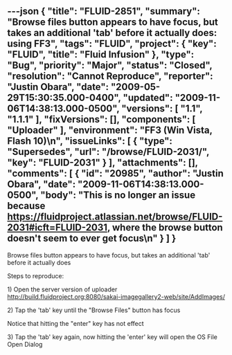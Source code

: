 ---json
{
  "title": "FLUID-2851",
  "summary": "Browse files button appears to have focus, but takes an additional 'tab' before it actually does: using FF3",
  "tags": "FLUID",
  "project": {
    "key": "FLUID",
    "title": "Fluid Infusion"
  },
  "type": "Bug",
  "priority": "Major",
  "status": "Closed",
  "resolution": "Cannot Reproduce",
  "reporter": "Justin Obara",
  "date": "2009-05-29T15:30:35.000-0400",
  "updated": "2009-11-06T14:38:13.000-0500",
  "versions": [
    "1.1",
    "1.1.1"
  ],
  "fixVersions": [],
  "components": [
    "Uploader"
  ],
  "environment": "FF3 (Win Vista, Flash 10)\n",
  "issueLinks": [
    {
      "type": "Supersedes",
      "url": "/browse/FLUID-2031/",
      "key": "FLUID-2031"
    }
  ],
  "attachments": [],
  "comments": [
    {
      "id": "20985",
      "author": "Justin Obara",
      "date": "2009-11-06T14:38:13.000-0500",
      "body": "This is no longer an issue because <https://fluidproject.atlassian.net/browse/FLUID-2031#icft=FLUID-2031>, where the browse button doesn't seem to ever get focus\n"
    }
  ]
}
---
Browse files button appears to have focus, but takes an additional 'tab' before it actually does

Steps to reproduce:

1\) Open the server version of uploader\
<http://build.fluidproject.org:8080/sakai-imagegallery2-web/site/AddImages/>

2\) Tap the 'tab' key until the "Browse Files" button has focus

Notice that hitting the "enter" key has not effect

3\) Tap the 'tab' key again, now hitting the 'enter' key will open the OS File Open Dialog

        
